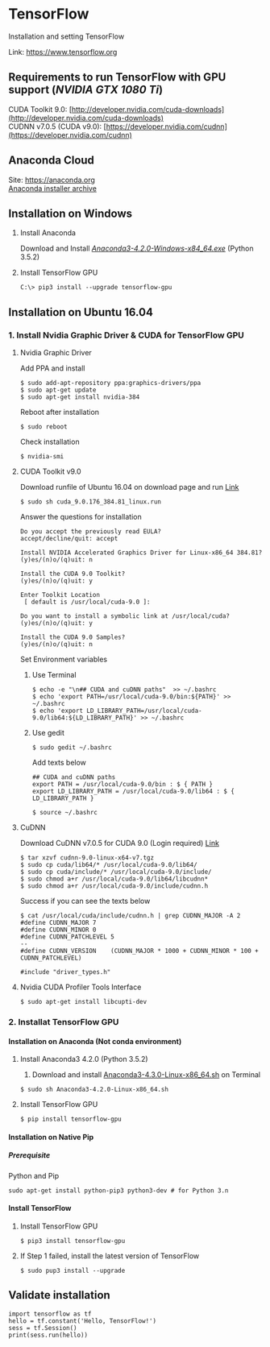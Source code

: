 # TensorFlow

Installation and setting TensorFlow

Link: https://www.tensorflow.org

## Requirements to run TensorFlow with GPU support (*NVIDIA GTX 1080 Ti*)

CUDA Toolkit 9.0: [http://developer.nvidia.com/cuda-downloads](http://developer.nvidia.com/cuda-downloads)  
CUDNN v7.0.5 (CUDA v9.0): [https://developer.nvidia.com/cudnn](https://developer.nvidia.com/cudnn)

## Anaconda Cloud

Site: https://anaconda.org  
[Anaconda installer archive](https://repo.continuum.io/archive/)


## Installation on Windows

1. Install Anaconda

	Download and Install [*Anaconda3-4.2.0-Windows-x84_64.exe*](https://repo.continuum.io/archive/Anaconda3-4.2.0-Windows-x86_64.exe) (Python 3.5.2)

2. Install TensorFlow GPU

	```
	C:\> pip3 install --upgrade tensorflow-gpu
	```

## Installation on Ubuntu 16.04

### 1. Install Nvidia Graphic Driver & CUDA for TensorFlow GPU

1. Nvidia Graphic Driver
	
	Add PPA and install
	
	```
	$ sudo add-apt-repository ppa:graphics-drivers/ppa
	$ sudo apt-get update
	$ sudo apt-get install nvidia-384
	```
	Reboot after installation

	```
	$ sudo reboot
	```
	
	Check installation

	```
	$ nvidia-smi
	```
	
	
2. CUDA Toolkit v9.0

	Download runfile of Ubuntu 16.04 on download page and run
	[Link](https://developer.nvidia.com/compute/cuda/9.0/Prod/local_installers/cuda_9.0.176_384.81_linux-run)
	
	```
	$ sudo sh cuda_9.0.176_384.81_linux.run
	```
	
	Answer the questions for installation
	
	```	
	Do you accept the previously read EULA?
	accept/decline/quit: accept
	
	Install NVIDIA Accelerated Graphics Driver for Linux-x86_64 384.81?
	(y)es/(n)o/(q)uit: n
	
	Install the CUDA 9.0 Toolkit?  
	(y)es/(n)o/(q)uit: y
	
	Enter Toolkit Location  
	 [ default is /usr/local/cuda-9.0 ]: 
	
	Do you want to install a symbolic link at /usr/local/cuda?  
	(y)es/(n)o/(q)uit: y
	
	Install the CUDA 9.0 Samples?  
	(y)es/(n)o/(q)uit: n
	```
	
	Set Environment variables
	
	1.  Use Terminal

		```
		$ echo -e "\n## CUDA and cuDNN paths"  >> ~/.bashrc
		$ echo 'export PATH=/usr/local/cuda-9.0/bin:${PATH}' >> ~/.bashrc
		$ echo 'export LD_LIBRARY_PATH=/usr/local/cuda-9.0/lib64:${LD_LIBRARY_PATH}' >> ~/.bashrc
		```
	2. Use gedit

		```
		$ sudo gedit ~/.bashrc
		```

		Add texts below
		
		```
		## CUDA and cuDNN paths 
		export PATH = /usr/local/cuda-9.0/bin : $ { PATH } 
		export LD_LIBRARY_PATH = /usr/local/cuda-9.0/lib64 : $ { LD_LIBRARY_PATH }
		```
		
		```
		$ source ~/.bashrc
		```

3. CuDNN
	
	Download CuDNN v7.0.5 for CUDA 9.0 (Login required) [Link](https://developer.nvidia.com/compute/machine-learning/cudnn/secure/v7.0.5/prod/9.1_20171129/cudnn-9.1-linux-x64-v7)
	
	```
	$ tar xzvf cudnn-9.0-linux-x64-v7.tgz
	$ sudo cp cuda/lib64/* /usr/local/cuda-9.0/lib64/
	$ sudo cp cuda/include/* /usr/local/cuda-9.0/include/
	$ sudo chmod a+r /usr/local/cuda-9.0/lib64/libcudnn*
	$ sudo chmod a+r /usr/local/cuda-9.0/include/cudnn.h
	```
	Success if you can see the texts below
	
	```
	$ cat /usr/local/cuda/include/cudnn.h | grep CUDNN_MAJOR -A 2
	#define CUDNN_MAJOR 7
	#define CUDNN_MINOR 0
	#define CUDNN_PATCHLEVEL 5
	--
	#define CUDNN_VERSION    (CUDNN_MAJOR * 1000 + CUDNN_MINOR * 100 + CUDNN_PATCHLEVEL)

	#include "driver_types.h"
	```
	
4. Nvidia CUDA Profiler Tools Interface

	```
	$ sudo apt-get install libcupti-dev
	```	
	
### 2. Installat TensorFlow GPU

#### Installation on Anaconda (Not conda environment)


1. Install Anaconda3 4.2.0 (Python 3.5.2)
	1. Download and install [Anaconda3-4.3.0-Linux-x86_64.sh](https://repo.continuum.io/archive/Anaconda3-4.2.0-Linux-x86_64.sh) on Terminal

	```
	$ sudo sh Anaconda3-4.2.0-Linux-x86_64.sh
	```
	
2. Install TensorFlow GPU

	```
	$ pip install tensorflow-gpu
	```

#### Installation on Native Pip

##### Prerequisite

Python and Pip

```
sudo apt-get install python-pip3 python3-dev # for Python 3.n
```

#### Install TensorFlow

1. Install TensorFlow GPU

	```
	$ pip3 install tensorflow-gpu
	```
	
2. If Step 1 failed, install the latest version of TensorFlow

	```
	$ sudo pup3 install --upgrade
	```


## Validate installation

```{.python}
import tensorflow as tf
hello = tf.constant('Hello, TensorFlow!')
sess = tf.Session()
print(sess.run(hello))
```
	